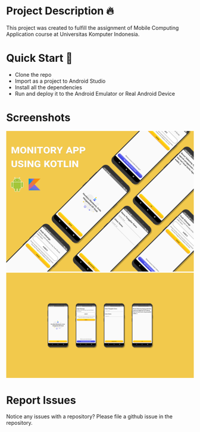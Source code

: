 # Project Description 🔥

This project was created to fulfill the assignment of Mobile Computing Application course at Universitas Komputer Indonesia.

# Quick Start 🚀

- Clone the repo
- Import as a project to Android Studio
- Install all the dependencies
- Run and deploy it to the Android Emulator or Real Android Device

# Screenshots

![App UI](/screenshots/Android_48.png)
![App UI](/screenshots/Android_47.png)

# Report Issues

Notice any issues with a repository? Please file a github issue in the repository.
